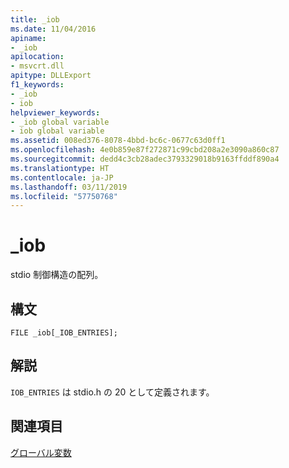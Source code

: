 ```yaml
---
title: _iob
ms.date: 11/04/2016
apiname:
- _iob
apilocation:
- msvcrt.dll
apitype: DLLExport
f1_keywords:
- _iob
- iob
helpviewer_keywords:
- _iob global variable
- iob global variable
ms.assetid: 008ed376-8078-4bbd-bc6c-0677c63d0ff1
ms.openlocfilehash: 4e0b859e87f272871c99cbd208a2e3090a860c87
ms.sourcegitcommit: dedd4c3cb28adec3793329018b9163ffddf890a4
ms.translationtype: HT
ms.contentlocale: ja-JP
ms.lasthandoff: 03/11/2019
ms.locfileid: "57750768"
---
```

# <a name="iob"></a>_iob

stdio 制御構造の配列。

## <a name="syntax"></a>構文

```
FILE _iob[_IOB_ENTRIES];
```

## <a name="remarks"></a>解説

`IOB_ENTRIES` は stdio.h の 20 として定義されます。

## <a name="see-also"></a>関連項目

[グローバル変数](../c-runtime-library/global-variables.md)
